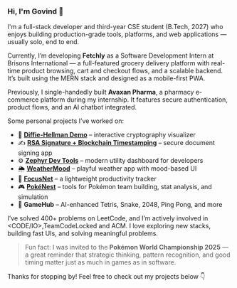 ### Hi, I'm Govind 👋

I'm a full-stack developer and third-year CSE student (B.Tech, 2027) who enjoys building production-grade tools, platforms, and web applications — usually solo, end to end.

Currently, I’m developing **Fetchly** as a Software Development Intern at Brisons International — a full-featured grocery delivery platform with real-time product browsing, cart and checkout flows, and a scalable backend. It’s built using the MERN stack and designed as a mobile-first PWA.

Previously, I single-handedly built **Avaxan Pharma**, a pharmacy e-commerce platform during my internship. It features secure authentication, product flows, and an AI chatbot integrated.

Some personal projects I’ve worked on:
- 🔐 [**Diffie-Hellman Demo**](https://l1nq.com/Y7FZ0) – interactive cryptography visualizer  
- ✍️ [**RSA Signature + Blockchain Timestamping**](https://l1nq.com/TTapp) – secure document signing app  
- ⚙️ [**Zephyr Dev Tools**](https://encr.pw/IIyPo) – modern utility dashboard for developers  
- 🌦️ [**WeatherMood**](https://sunny-side-up-quotes.lovable.app) – playful weather app with mood-based UI  
- 🧠 [**FocusNet**](https://spark-your-day-hub.lovable.app) – a lightweight productivity tracker  
- 🎮 [**PokéNest**](https://l1nq.com/0GrPp) – tools for Pokémon team building, stat analysis, and simulation  
- 🎲 **GameHub** – AI-enhanced Tetris, Snake, 2048, Ping Pong, and more

I’ve solved 400+ problems on LeetCode, and I’m actively involved in <CODE/IO>,TeamCodeLocked and ACM. I love exploring new stacks, building fast UIs, and solving meaningful problems.

> Fun fact: I was invited to the **Pokémon World Championship 2025** — a great reminder that strategic thinking, pattern recognition, and good timing matter just as much in games as in software.

Thanks for stopping by! Feel free to check out my projects below 👇
